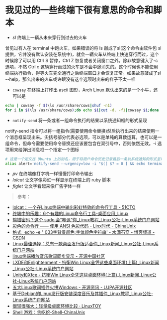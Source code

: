 <link href="../../css/style.css" rel="stylesheet" type="text/css" />

# 我见过的一些终端下很有意思的命令和脚本 

+  *sl* 终端上一辆从未来穿行到过去的火车

曾见过有人在 terminal 中跑火车，如果错误的将 ls 敲成了sl(这个命令由软件包 sl 提供，它并没有默认安装在系统中)，就会一辆火车从终端上快速穿行而过，这个时候除了可以用 Ctrl S 暂停，Ctrl Z 恢复或者关闭窗口之外。除非故意键入了-c 选项，不然 Ctrl c 这辆穿行而过的火车是不会中途消失的。这个时候也不能使用终端执行指令，得等火车完全通行之后终端窗口才会恢复正常。如果故意敲成了sl --help，那么出来的火车或许跟没有这个选项时出来的样子不太一样
  
+ `cowsay` 在终端上打印出 ascii 图形，Arch Linux 默认出来的是一个小牛，还可以是

```Bash
echo | cowsay -f $(\ls /usr/share/cows|shuf -n1)
for i in $(\ls /usr/share/cows);do echo $i|cut -d. -f1|cowsay $i;done
```

+  `notify-send` 将一条或者一组命令执行的结果以系统通知框的形式呈现 

notify-send 指令可以将一组指令(需要使用命令替换)然后执行出来的结果使用一个消息框呈现出来。尖括号部分代表必选项，可以是单纯的算数运算，也可以是一组命令，但命令需要使用命令替换还应该要包含在双引号中，否则依然无效。-i 选项用来给弹出消息框一个指定一个图标

```Bash
# 这是一个定义在 Ubuntu 上的别名，用于将用户命令历史记录最后一条以系统通知的形式呈现出来。
alias alert='notify-send --urgency=low -i "$([ $? = 0 ] && echo terminal || echo error)" "$(history|tail -n1|sed -e '\''s/^\s*[0-9]\+\s*//;s/[;&|]\s*alert$//'\'')"'
```

+  *pv* 在终端像打字机一样慢慢打印命令输出 
+  *lolcat* 让文字像彩虹一样显示在终端上的 ruby 脚本 
+ *flglet* 让文字看起来像广告字体一样 

> 参考：

+ [lolcat：一个在Linux终端中输出彩虹特效的命令行工具 - 51CTO](http://os.51cto.com/art/201507/483977.htm)
+ [终端中的乐趣：6个有趣的Linux命令行工具-桌面应用_Linux](https://linux.cn/article-4128-1.html)
+ [输错密码？这个 sudo 会“嘲讽”你_Linux教程_Linux公社-Linux系统门户网站](http://www.linuxidc.com/Linux/2016-04/130255.htm)
+ [彩色的命令行 —— 使用 ANSI 色彩代码 - Linx时代 - ChinaUnix](http://linux.chinaunix.net/doc/2004-10-05/7.shtml#335lfindex3)
+ [格式_ echo -e '_033字背景颜色;字体颜色字符串' - 水滴石穿 - 博客频道 - CSDN](http://blog.csdn.net/panpan639944806/article/details/23930553)
+ [Linux最佳选择：总有一款桌面发行版适合你_Linux新闻_Linux公社-Linux系统门户网站](http://www.linuxidc.com/Linux/2016-03/129545.htm)
+ [linux终端播放音乐歌词同步显示 - 开源中国社区](http://www.oschina.net/code/snippet_2298475_49747)
+ [LXDE和Enlightenment - 抗衡Win Linux全凭这些桌面环境(上篇)_Linux新闻_Linux公社-Linux系统门户网站](http://www.linuxidc.com/Linux/2012-01/52278p3.htm)
+ [Unity和Xfce - 抗衡Win Linux全凭这些桌面环境(上篇)_Linux新闻_Linux公社-Linux系统门户网站](http://www.linuxidc.com/Linux/2012-01/52278p2.htm)
+ [五大Linux歌词插件火拼Windows - 开源资讯 - LUPA开源社区](http://www.lupaworld.com/portal.php?mod=view&aid=214699&page=all)
+ [基于Debian的Linux发行版安装深度音乐及其插件_Linux教程_Linux公社-Linux系统门户网站](http://www.linuxidc.com/Linux/2016-04/130713.htm)
+ [很轻很强大：轻量级桌面环境比较 · LinuxTOY](https://linuxtoy.org/archives/lightweight-desktop-compare.html)
+ [Shell 游戏：贪吃蛇-Shell-ChinaUnix](http://bbs.chinaunix.net/thread-3574908-1-1.html)